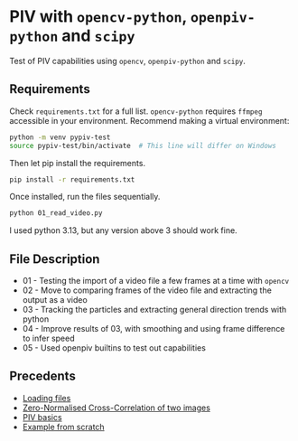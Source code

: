 # PIV with `opencv-python`, `openpiv-python` and `scipy`

Test of PIV capabilities using `opencv`, `openpiv-python` and `scipy`.


## Requirements

Check `requirements.txt` for a full list. `opencv-python` requires `ffmpeg` accessible in your environment. Recommend making a virtual environment:

```sh
python -m venv pypiv-test
source pypiv-test/bin/activate  # This line will differ on Windows 
```

Then let pip install the requirements.

```sh
pip install -r requirements.txt
```

Once installed, run the files sequentially.

```sh
python 01_read_video.py
```

I used python 3.13, but any version above 3 should work fine.


## File Description

- 01 - Testing the import of a video file a few frames at a time with `opencv`
- 02 - Move to comparing frames of the video file and extracting the output as a video
- 03 - Tracking the particles and extracting general direction trends with python
- 04 - Improve results of 03, with smoothing and using frame difference to infer speed
- 05 - Used openpiv builtins to test out capabilities


## Precedents

 - [Loading files](https://stackoverflow.com/questions/33311153/python-extracting-and-saving-video-frames)
 - [Zero-Normalised Cross-Correlation of two images](https://en.wikipedia.org/wiki/Cross-correlation)
 - [PIV basics](https://openpiv.readthedocs.io/en/latest/src/piv_basics.html)
 - [Example from scratch](https://github.com/forughi/PIV/blob/master/Python_Code.py)
